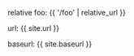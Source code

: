 ---
---

relative foo: {{ '/foo' | relative_url }}

url: {{ site.url }}

baseurl: {{ site.baseurl }}
